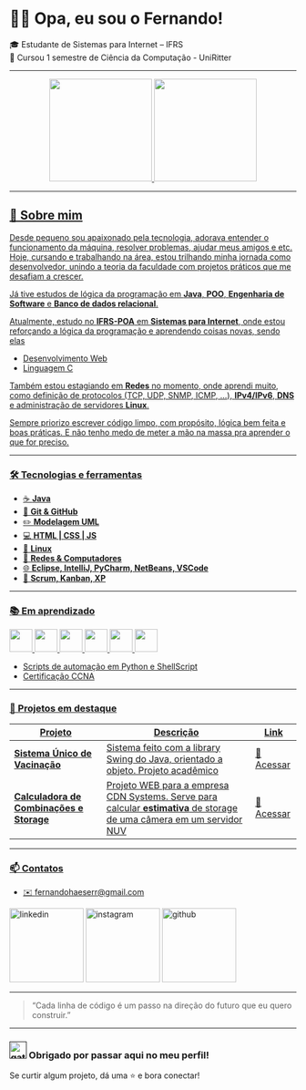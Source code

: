 # 👨‍💻 Opa, eu sou o Fernando!

🎓 Estudante de Sistemas para Internet – IFRS  
📔 Cursou 1 semestre de Ciência da Computação - UniRitter  

---

<div align="center">
<a href="https://github.com/FernandoHaeser">
<img loading="lazy" height="180em" src="https://github-readme-stats.vercel.app/api?username=FernandoHaeser&show_icons=true&theme=dark&include_all_commits=true&count_private=true"/>
<img loading="lazy" height="180em" src="https://github-readme-stats.vercel.app/api/top-langs/?username=FernandoHaeser&layout=compact&langs_count=7&theme=dark"/>
</div>

---

## 🧠 Sobre mim

Desde pequeno sou apaixonado pela tecnologia, adorava entender o funcionamento da máquina, resolver problemas, ajudar meus amigos e etc. Hoje, cursando e trabalhando na área, estou trilhando minha jornada como desenvolvedor, unindo a teoria da faculdade com projetos práticos que me desafiam a crescer.

Já tive estudos de lógica da programação em **Java**, **POO**, **Engenharia de Software** e **Banco de dados relacional**.

Atualmente, estudo no **IFRS-POA** em **Sistemas para Internet**, onde estou reforçando a lógica da programação e aprendendo coisas novas, sendo elas
- Desenvolvimento Web
- Linguagem C

Também estou estagiando em **Redes** no momento, onde aprendi muito, como definição de protocolos (TCP, UDP, SNMP, ICMP, ...), **IPv4/IPv6**, **DNS** e administração de servidores **Linux**.

Sempre priorizo escrever código limpo, com propósito, lógica bem feita e boas práticas. E não tenho medo de meter a mão na massa pra aprender o que for preciso.

---

### 🛠️ Tecnologias e ferramentas

- ☕ **Java** 
- 🔧 **Git & GitHub** 
- ✏️ **Modelagem UML**
- 💻 **HTML | CSS | JS**
- 🐧 **Linux**
- 🛜 **Redes & Computadores**
- 🌐 **Eclipse, IntelliJ, PyCharm, NetBeans, VSCode**
- 🔨 **Scrum, Kanban, XP**

---

### 📚 Em aprendizado

<img src="https://cdn.jsdelivr.net/gh/devicons/devicon@latest/icons/azuresqldatabase/azuresqldatabase-original.svg" width="40" height="40" /> <img src="https://cdn.jsdelivr.net/gh/devicons/devicon@latest/icons/html5/html5-original.svg" width="40" height="40" /> <img src="https://cdn.jsdelivr.net/gh/devicons/devicon@latest/icons/css3/css3-original.svg"  width="40" height="40" /> <img src="https://cdn.jsdelivr.net/gh/devicons/devicon@latest/icons/java/java-original.svg" width="40" height="40" /> <img src="https://cdn.jsdelivr.net/gh/devicons/devicon@latest/icons/javascript/javascript-original.svg" width="40" height="40" /> <img src="https://upload.wikimedia.org/wikipedia/commons/1/18/C_Programming_Language.svg" width="40" height="40" />

- Scripts de automação em Python e ShellScript
- Certificação CCNA
  
---

### 💼 Projetos em destaque

| Projeto              | Descrição                                      | Link                |
|---------------------|------------------------------------------------|---------------------------------------------------------------------------------------|
| **Sistema Único de Vacinação** | Sistema feito com a library Swing do Java, orientado a objeto. Projeto acadêmico | [🔗 Acessar](https://github.com/FernandoHaeser/SVS-System)                     |
| **Calculadora de Combinações e Storage** | Projeto WEB para a empresa CDN Systems. Serve para calcular **estimativa** de storage de uma câmera em um servidor NUV | [🔗 Acessar](https://github.com/FernandoHaeser/nuv-calculator-web)                     |

---

### 📫 Contatos

- ✉️ fernandohaeserr@gmail.com

<a href="https://www.linkedin.com/in/fehaeser"><img src="https://user-images.githubusercontent.com/74038190/235294012-0a55e343-37ad-4b0f-924f-c8431d9d2483.gif" width="130" alt="linkedin"></a> 
<a href="https://www.instagram.com/devhaeser/"><img src="https://user-images.githubusercontent.com/74038190/235294013-a33e5c43-a01c-43f6-b44d-a406d8b4ab75.gif" width="130" alt="instagram"></a> 
<a href="https://github.com/FernandoHaeser"><img src="https://user-images.githubusercontent.com/74038190/212257468-1e9a91f1-b626-4baa-b15d-5c385dfa7ed2.gif" width="130" alt="github"></a> 

---

> “Cada linha de código é um passo na direção do futuro que eu quero construir.”  

---

###  <a href=""><img src="https://user-images.githubusercontent.com/74038190/226127923-0e8b7792-7b3c-462b-951b-63c96ba1a5af.gif" width="30" alt="gatito"></a> Obrigado por passar aqui no meu perfil!

Se curtir algum projeto, dá uma ⭐ e bora conectar!  
